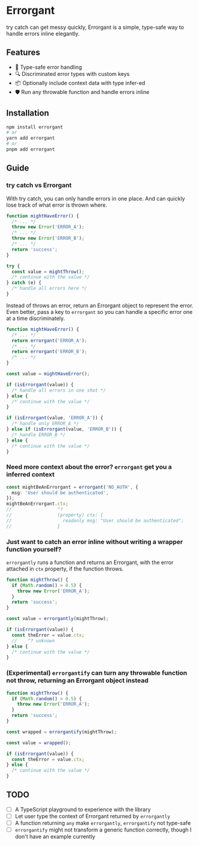 # Errorgant

try catch can get messy quickly, Errorgant is a simple, type-safe way to handle errors inline elegantly.

## Features

- 🎯 Type-safe error handling
- 🔍 Discriminated error types with custom keys
- 📦 Optionally include context data with type infer-ed
- 🛡️ Run any throwable function and handle errors inline

## Installation

```bash
npm install errorgant
# or
yarn add errorgant
# or
pnpm add errorgant
```

## Guide

### try catch vs Errorgant

With try catch, you can only handle errors in one place. And can quickly lose track of what error is thrown where.

```typescript
function mightHaveError() {
  /* ... */
  throw new Error('ERROR_A');
  /* ... */
  throw new Error('ERROR_B');
  /* ... */
  return 'success';
}

try {
  const value = mightThrow();
  /* continue with the value */
} catch (e) {
  /* handle all errors here */
}
```

Instead of throws an error, return an Errorgant object to represent the error.
Even better, pass a key to `errorgant` so you can handle a specific error one at a time discriminately.

```typescript
function mightHaveError() {
  /* ... */
  return errorgant('ERROR_A');
  /* ... */
  return errorgant('ERROR_B');
  /* ... */
}

const value = mightHaveError();

if (isErrorgant(value)) {
  /* handle all errors in one shot */
} else {
  /* continue with the value */
}

if (isErrorgant(value, 'ERROR_A')) {
  /* handle only ERROR_A */
} else if (isErrorgant(value, 'ERROR_B')) {
  /* handle ERROR_B */
} else {
  /* continue with the value */
}
```

### Need more context about the error? `errorgant` get you a inferred context

```typescript
const mightBeAnErrorgant = errorgant('NO_AUTH', {
  msg: 'User should be authenticated',
});
mightBeAnErrorgant.ctx;
//                 ^?
//                 (property) ctx: {
//                   readonly msg: "User should be authenticated";
//                 }
```

### Just want to catch an error inline without writing a wrapper function yourself?

`errorgantly` runs a function and returns an Errorgant, with the error attached in `ctx` property, if the function throws.

```typescript
function mightThrow() {
  if (Math.random() > 0.5) {
    throw new Error('ERROR_A');
  }
  return 'success';
}

const value = errorgantly(mightThrow);

if (isErrorgant(value)) {
  const theError = value.ctx;
  //    ^? unknown
} else {
  /* continue with the value */
}
```

### (Experimental) `errorgantify` can turn any throwable function not throw, returning an Errorgant object instead

```typescript
function mightThrow() {
  if (Math.random() > 0.5) {
    throw new Error('ERROR_A');
  }
  return 'success';
}

const wrapped = errorgantify(mightThrow);

const value = wrapped();

if (isErrorgant(value)) {
  const theError = value.ctx;
} else {
  /* continue with the value */
}
```

## TODO

- [ ] A TypeScript playground to experience with the library
- [ ] Let user type the context of Errorgant returned by `errorgantly`
- [ ] A function returning `any` make `errorgantly`, `errorgantify` not type-safe
- [ ] `errorgantify` might not transform a generic function correctly, though I don't have an example currently

